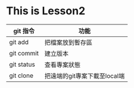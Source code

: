 # This is Lesson2

| git 指令| 功能 |
|---------|------|
|git add|把檔案放到暫存區|
|git commit|建立版本|
|git status|查看專案狀態|
|git clone|把遠端的git專案下載至local端|